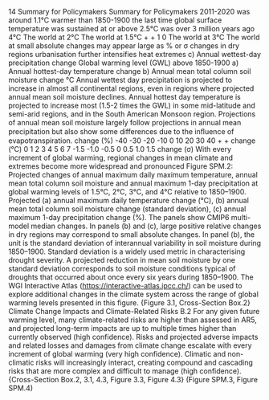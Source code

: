 14
Summary for Policymakers
Summary for Policymakers
2011-2020 was 
around 1.1°C warmer 
than 1850-1900
the last time global surface temperature was sustained 
at or above 2.5°C was over 3 million years ago
4°C
The world at
2°C
The world at
1.5°C
+
+
1
0
The world at
3°C
The world at
small absolute 
changes may 
appear large as 
% or σ changes 
in dry regions
urbanisation 
further intensifies 
heat extremes
c) Annual wettest-day precipitation change
Global warming level (GWL) above 1850-1900
a) Annual hottest-day temperature change
b) Annual mean total column soil moisture change
°C
Annual wettest day precipitation is projected to increase 
in almost all continental regions, even in regions where 
projected annual mean soil moisture declines.
Annual hottest day temperature is projected to increase most 
(1.5-2 times the GWL) in some mid-latitude and semi-arid 
regions, and in the South American Monsoon region.
Projections of annual mean soil moisture largely follow 
projections in annual mean precipitation but also show 
some differences due to the inﬂuence of evapotranspiration.
change (%)
-40 -30 -20 -10
0 10 20 30 40
+
+
change (°C)
0 
1 
2 
3
4 
5 
6 
7
-1.5 
-1.0 
-0.5 
0 
0.5 
1.0 
1.5
change (σ)
With every increment of global warming, regional changes in mean 
climate and extremes become more widespread and pronounced
Figure SPM.2: Projected changes of annual maximum daily maximum temperature, annual mean total column soil moisture and annual 
maximum 1-day precipitation at global warming levels of 1.5°C, 2°C, 3°C, and 4°C relative to 1850–1900. Projected (a) annual maximum 
daily temperature change (°C), (b) annual mean total column soil moisture change (standard deviation), (c) annual maximum 1-day precipitation change (%). 
The panels show CMIP6 multi-model median changes. In panels (b) and (c), large positive relative changes in dry regions may correspond to small absolute 
changes. In panel (b), the unit is the standard deviation of interannual variability in soil moisture during 1850–1900. Standard deviation is a widely used 
metric in characterising drought severity. A projected reduction in mean soil moisture by one standard deviation corresponds to soil moisture conditions typical 
of droughts that occurred about once every six years during 1850–1900. The WGI Interactive Atlas (https://interactive-atlas.ipcc.ch/) can be used to explore 
additional changes in the climate system across the range of global warming levels presented in this figure. {Figure 3.1, Cross-Section Box.2}
Climate Change Impacts and Climate-Related Risks
B.2	
For any given future warming level, many climate-related risks are higher than assessed in 
AR5, and projected long-term impacts are up to multiple times higher than currently observed 
(high confidence). Risks and projected adverse impacts and related losses and damages from 
climate change escalate with every increment of global warming (very high confidence). 
Climatic and non-climatic risks will increasingly interact, creating compound and cascading 
risks that are more complex and difficult to manage (high confidence). {Cross-Section Box.2, 
3.1, 4.3, Figure 3.3, Figure 4.3} (Figure SPM.3, Figure SPM.4)
